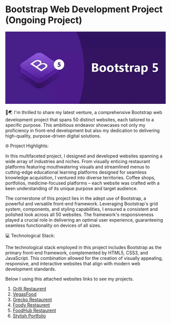 # Bootstrap Web Development Project (Ongoing Project)

<p align="center">
  <a href="https://getbootstrap.com/">
    <img src="assets/Bootstrap%205%20what's%20new.jpg" alt="Bootstrap logo">
  </a>

🌿🌏 I'm thrilled to share my latest venture, a comprehensive Bootstrap web development project that spans 50 distinct websites, each tailored to a specific purpose. This ambitious endeavor showcases not only my proficiency in front-end development but also my dedication to delivering high-quality, purpose-driven digital solutions.

🌐 Project Highlights:

In this multifaceted project, I designed and developed websites spanning a wide array of industries and niches. From visually enticing restaurant platforms featuring mouthwatering visuals and streamlined menus to cutting-edge educational learning platforms designed for seamless knowledge acquisition, I ventured into diverse territories. Coffee shops, portfolios, medicine-focused platforms – each website was crafted with a keen understanding of its unique purpose and target audience.

The cornerstone of this project lies in the adept use of Bootstrap, a powerful and versatile front-end framework. Leveraging Bootstrap's grid system, components, and styling capabilities, I ensured a consistent and polished look across all 50 websites. The framework's responsiveness played a crucial role in delivering an optimal user experience, guaranteeing seamless functionality on devices of all sizes.

💻 Technological Stack:

The technological stack employed in this project includes Bootstrap as the primary front-end framework, complemented by HTML5, CSS3, and JavaScript. This combination allowed for the creation of visually appealing, responsive, and interactive websites that align with modern web development standards.

Below I using this attached websites links to see my projects.

1) <a href="https://main--tranquil-speculoos-9477ac.netlify.app/">Grilli Restaurent</a>
2) <a href="https://main--dancing-kitten-f33b4e.netlify.app/">VegasFood</a>
3) <a href="https://main--quiet-fenglisu-626a99.netlify.app/">Grecko Restaurent</a>
4) <a href="https://main--visionary-sherbet-6457cc.netlify.app/">Foody Restaurent</a>
5) <a href="https://main--astonishing-croissant-4dd199.netlify.app/">FoodHub Restaurent</a>
6) <a href="https://janakaishansenarathna.github.io/Stylish-Portfolio-BS-01/">Stylish Portfolio</a>
